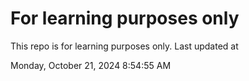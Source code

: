 # For learning purposes only
This repo is for learning purposes only.
Last updated at

Monday, October 21, 2024 8:54:55 AM

